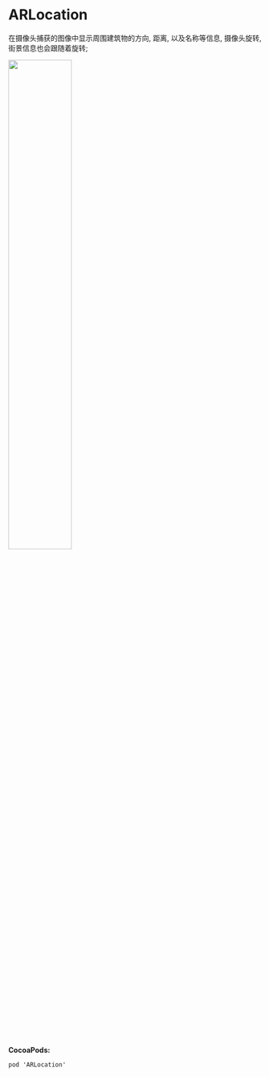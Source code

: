 # ARLocation
在摄像头捕获的图像中显示周围建筑物的方向, 距离, 以及名称等信息, 摄像头旋转, 街景信息也会跟随着旋转;

<img src="https://github.com/codeWorm2015/ARLocation/blob/master/Screenshots/IMG_0366.PNG" width="50%" height="50%" />


**CocoaPods:**

`
pod 'ARLocation'
`

